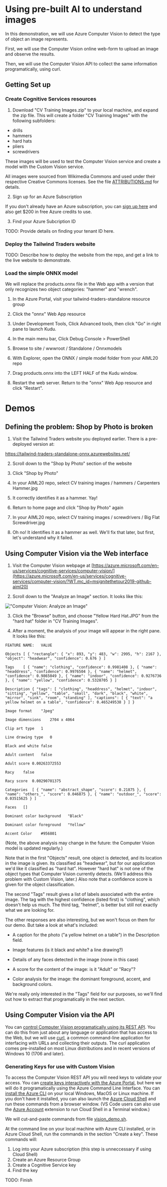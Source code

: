 # Using pre-built AI to understand images

In this demonstration, we will use Azure Computer Vision to detect the type of
object an image represents. 

First, we will use the Computer Vision online web-form to upload an image and
observe the results.

Then, we will use the Computer Vision API to collect the same information
programatically, using curl.

## Getting Set up

### Create Cognitive Services resources

1. Download "CV Training Images.zip" to your local machine, and expand the zip
   file. This will create a folder "CV Training Images" with the following
   subfolders:

* drills
* hammers
* hard hats
* pliers
* screwdrivers

These images will be used to test the Computer Vision service and create a model
with the Custom Vision service.

All images were sourced from Wikimedia Commons and used under their respective
Creative Commons licenses. See the file [ATTRIBUTIONS.md](Attributions.md) for
details.

2. Sign up for an Azure Subscription

If you don't already have an Azure subscription, you can [sign up
here](https://azure.microsoft.com/free/?WT.mc_id=msignitethetour2019-github-aiml20)
and also get $200 in free Azure credits to use. 

3. Find your Azure Subcription ID

TODO: Provide details on finding your tenant ID here.

### Deploy the Tailwind Traders website

TODO: Describe how to deploy the website from the repo, and get a link to the
live website to demonstrate.

### Load the simple ONNX model

We will replace the products.onnx file in the Web app with a version that only recognizes two object categories: "hammer" and "wrench".

1. In the Azure Portal, visit your tailwind-traders-standalone resource group

1. Click the "onnx" Web App resource

1. Under Development Tools, Click Advanced tools, then click "Go" in right pane to launch Kudu.

1. In the main menu bar, Click Debug Console > PowerShell

1. Browse to site / wwwroot / Standalone / Onnxmodels

1. With Explorer, open the ONNX / simple model folder from your AIML20 repo

1. Drag products.onnx into the LEFT HALF of the Kudu window. 

1. Restart the web server. Return to the "onnx" Web App resource and click "Restart".

# Demos

## Defining the problem: Shop by Photo is broken

1. Visit the Tailwind Traders website you deployed earlier. There is a pre-deployed version at:

https://tailwind-traders-standalone-onnx.azurewebsites.net/

2. Scroll down to the "Shop by Photo" section of the website

3. Click "Shop by Photo"

1. In your AIML20 repo, select CV training images / hammers / Carpenters Hammer.jpg

1. It correctly identifies it as a hammer. Yay!

1. Return to home page and click "Shop by Photo" again

4. In your AIML20 repo, select CV training images / screwdrivers / Big Flat Screwdriver.jpg

5. Oh no! It identifies it as a hammer as well. We'll fix that later, but first, let's understand why it failed.

## Using Computer Vision via the Web interface

1. Visit the Computer Vision webpage at
   [https://azure.microsoft.com/en-us/services/cognitive-services/computer-vision/](https://azure.microsoft.com/en-us/services/cognitive-services/computer-vision/?WT.mc_id=msignitethetour2019-github-aiml20)

2. Scroll down to the "Analyze an Image" section. It looks like this:

!["Computer Vision: Analyze an Image"](img/Computer%20Vision%20Analyze%20an%20Image.png)

3. Click the "Browse" button, and choose "Yellow Hard Hat.JPG" from the "hard
   hat" folder in "CV Training Images".

4. After a moment, the analysis of your image will appear in the right pane. It
   looks like this:

```
FEATURE NAME:	VALUE

Objects	[ { "rectangle": { "x": 893, "y": 483, "w": 2995, "h": 2167 }, "object": "headwear", "confidence": 0.676 } ]

Tags	[ { "name": "clothing", "confidence": 0.9981408 }, { "name": "headdress", "confidence": 0.9976504 }, { "name": "helmet", "confidence": 0.9865049 }, { "name": "indoor", "confidence": 0.9276736 }, { "name": "yellow", "confidence": 0.5328705 } ]

Description	{ "tags": [ "clothing", "headdress", "helmet", "indoor", "sitting", "yellow", "table", "small", "dark", "black", "white", "mirror", "sink", "room", "standing" ], "captions": [ { "text": "a yellow helmet on a table", "confidence": 0.465249538 } ] }

Image format	"Jpeg"

Image dimensions	2704 x 4064

Clip art type	1

Line drawing type	0

Black and white	false

Adult content	false

Adult score	0.00263372553

Racy	false

Racy score	0.00290701375

Categories	[ { "name": "abstract_shape", "score": 0.21875 }, { "name": "others_", "score": 0.046875 }, { "name": "outdoor_", "score": 0.03515625 } ]

Faces	[]

Dominant color background	"Black"

Dominant color foreground	"Yellow"

Accent Color	#956801
```

(Note, the above analysis may change in the future: the Computer Vision model is
updated regularly.)

Note that in the first "Objects" result, one object is detected, and its
location in the image is given. Its classified as "headwear", but for our
application we'd like it classified as "hard hat". However "hard hat" is not one
of the object types that Computer Vision currently detects. (We'll address this
problem with Custom Vision, later.) Also note that a confidence score is given
for the object classification.

The second "Tags" result gives a list of labels associated with the entire
image. The tag with the highest confidence (listed first) is "clothing", which
doesn't help us much. The third tag, "helmet", is better but still not exactly
what we are looking for.

The other responses are also interesting, but we won't focus on them for our
demo. But take a look at what's included:

* A caption for the photo ("a yellow helmet on a table") in the Description field.

* Image features (is it black and white? a line drawing?)

* Details of any faces detected in the image (none in this case)

* A score for the content of the image: is it "Adult" or "Racy"?

* Color analysis for the image: the dominant foreground, accent, and background colors.

We're really only interested in the "Tags" field for our purposes, so we'll find
out how to extract that programatically in the next section.

## Using Computer Vision via the API

You can [control Computer Vision programatically using its REST
API](https://docs.microsoft.com/en-us/azure/cognitive-services/computer-vision/vision-api-how-to-topics/howtocallvisionapi?WT.mc_id=msignitethetour2019-github-aiml20).
You can do this from just about any language or application that has access to
the Web, but we will use [curl](https://curl.haxx.se/), a common command-line application for interfacing
with URLs and collecting their outputs. The curl application comes pre-installed
on most Linux distributions and in recent versions of Windows 10 (1706 and
later). 

### Generating Keys for use with Custom Vision

To access the Computer Vision REST API you will need keys to validate your
access. You can [create keys interactively with the Azure
Portal](https://docs.microsoft.com/en-us/azure/cognitive-services/cognitive-services-apis-create-account?tabs=multiservice%2Clinux&WT.mc_id=msignitethetour2019-github-aiml20),
but here we will do it programatically using the Azure Command Line Interface.
You can [install the Azure
CLI](https://docs.microsoft.com/en-us/cli/azure/install-azure-cli?view=azure-cli-latest&WT.mc_id=https://docs.microsoft.com/cli/azure/install-azure-cli?view=azure-cli-latest&WT.mc_id=msignitethetour2019-github-aiml20)
on your local Windows, MacOS or Linux machine. If you don't have it installed,
you can also launch the [Azure Cloud
Shell](https://docs.microsoft.com/en-us/azure/cloud-shell/overview?WT.mc_id=msignitethetour2019-github-aiml20)
and run these commands from a browser window. (VS Code users can also use the
[Azure
Account](https://marketplace.visualstudio.com/items?itemName=ms-vscode.azure-account)
extension to run Cloud Shell in a Terminal window.)

We will cut-and-paste commands from file [vision_demo.sh](vision_demo.sh).

At the command line on your local machine with Azure CLI installed, or in Azure
Cloud Shell, run the commands in the section "Create a key". These commands will:

1. Log into your Azure subscription (this step is unneccessary if using Cloud Shell)
2. Create an Azure Resource Group
3. Create a Cognitive Service key
4. Find the key

TODO: Finish




